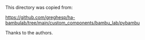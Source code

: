 This directory was copied from:

https://github.com/greghesp/ha-bambulab/tree/main/custom_components/bambu_lab/pybambu

Thanks to the authors.

